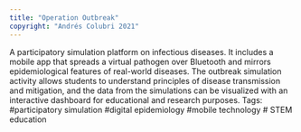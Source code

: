 ```yaml
---
title: "Operation Outbreak"
copyright: "Andrés Colubri 2021"
---
```


A participatory simulation platform on infectious diseases. It includes a mobile app that spreads a virtual pathogen over Bluetooth and mirrors epidemiological features of real-world diseases. The outbreak simulation activity allows students to understand principles of disease transmission and mitigation, and the data from the simulations can be visualized with an interactive dashboard for educational and research purposes. Tags: #participatory simulation #digital epidemiology #mobile technology # STEM education 